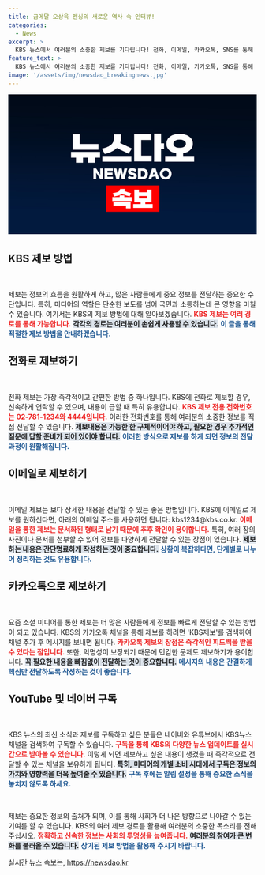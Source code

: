 ```yaml
---
title: 금메달 오상욱 펜싱의 새로운 역사 속 인터뷰!
categories:
  - News
excerpt: >
  KBS 뉴스에서 여러분의 소중한 제보를 기다립니다! 전화, 이메일, 카카오톡, SNS를 통해 다양한 이야기를 나누고 싶습니다. 지금 바로 소통해보세요!
feature_text: >
  KBS 뉴스에서 여러분의 소중한 제보를 기다립니다! 전화, 이메일, 카카오톡, SNS를 통해 다양한 이야기를 나누고 싶습니다. 지금 바로 소통해보세요!
image: '/assets/img/newsdao_breakingnews.jpg'
---
```


<p><img src="/assets/img/newsdao_breakingnews.jpg" alt="cryptoinkorea 속보" /></p>

<h2 data-ke-size="size26">KBS 제보 방법</h2>

<p data-ke-size="size16">&nbsp;</p>

<p>제보는 정보의 흐름을 원활하게 하고, 많은 사람들에게 중요 정보를 전달하는 중요한 수단입니다. 특히, 미디어의 역할은 단순한 보도를 넘어 국민과 소통하는데 큰 영향을 미칠 수 있습니다. 여기서는 KBS의 제보 방법에 대해 알아보겠습니다. <b><span style="color: #ee2323;">KBS 제보는 여러 경로를 통해 가능합니다.</span></b> <b><span style="background-color: #21538527;">각각의 경로는 여러분이 손쉽게 사용할 수 있습니다.</span></b> <b><span style="color: #1a5490;">이 글을 통해 적절한 제보 방법을 안내하겠습니다.</span></b></p>

<h2 data-ke-size="size26">전화로 제보하기</h2>

<p data-ke-size="size16">&nbsp;</p>

<p>전화 제보는 가장 즉각적이고 간편한 방법 중 하나입니다. KBS에 전화로 제보할 경우, 신속하게 연락할 수 있으며, 내용이 급할 때 특히 유용합니다. <b><span style="color: #ee2323;">KBS 제보 전용 전화번호는 02-781-1234와 4444입니다.</span></b> 이러한 전화번호를 통해 여러분의 소중한 정보를 직접 전달할 수 있습니다. <b><span style="background-color: #21538527;">제보내용은 가능한 한 구체적이어야 하고, 필요한 경우 추가적인 질문에 답할 준비가 되어 있어야 합니다.</span></b> <b><span style="color: #1a5490;">이러한 방식으로 제보를 하게 되면 정보의 전달 과정이 원활해집니다.</span></b></p>

<h2 data-ke-size="size26">이메일로 제보하기</h2>

<p data-ke-size="size16">&nbsp;</p>

<p>이메일 제보는 보다 상세한 내용을 전달할 수 있는 좋은 방법입니다. KBS에 이메일로 제보를 원하신다면, 아래의 이메일 주소를 사용하면 됩니다: kbs1234@kbs.co.kr. <b><span style="color: #ee2323;">이메일을 통한 제보는 문서화된 형태로 남기 때문에 추후 확인이 용이합니다.</span></b> 특히, 여러 장의 사진이나 문서를 첨부할 수 있어 정보를 다양하게 전달할 수 있는 장점이 있습니다. <b><span style="background-color: #21538527;">제보하는 내용은 간단명료하게 작성하는 것이 중요합니다.</span></b> <b><span style="color: #1a5490;">상황이 복잡하다면, 단계별로 나누어 정리하는 것도 유용합니다.</span></b></p>

<h2 data-ke-size="size26">카카오톡으로 제보하기</h2>

<p data-ke-size="size16">&nbsp;</p>

<p>요즘 소셜 미디어를 통한 제보는 더 많은 사람들에게 정보를 빠르게 전달할 수 있는 방법이 되고 있습니다. KBS의 카카오톡 채널을 통해 제보를 하려면 'KBS제보'를 검색하여 채널 추가 후 메시지를 보내면 됩니다. <b><span style="color: #ee2323;">카카오톡 제보의 장점은 즉각적인 피드백을 받을 수 있다는 점입니다.</span></b> 또한, 익명성이 보장되기 때문에 민감한 문제도 제보하기가 용이합니다. <b><span style="background-color: #21538527;">꼭 필요한 내용을 빠짐없이 전달하는 것이 중요합니다.</span></b> <b><span style="color: #1a5490;">메시지의 내용은 간결하게 핵심만 전달하도록 작성하는 것이 좋습니다.</span></b></p>

<h2 data-ke-size="size26">YouTube 및 네이버 구독</h2>

<p data-ke-size="size16">&nbsp;</p>

<p>KBS 뉴스의 최신 소식과 제보를 구독하고 싶은 분들은 네이버와 유튜브에서 KBS뉴스 채널을 검색하여 구독할 수 있습니다. <b><span style="color: #ee2323;">구독을 통해 KBS의 다양한 뉴스 업데이트를 실시간으로 받아볼 수 있습니다.</span></b> 이렇게 되면 제보하고 싶은 내용이 생겼을 때 즉각적으로 전달할 수 있는 채널을 보유하게 됩니다. <b><span style="background-color: #21538527;">특히, 미디어의 개별 소비 시대에서 구독은 정보의 가치와 영향력을 더욱 높여줄 수 있습니다.</span></b> <b><span style="color: #1a5490;">구독 후에는 알림 설정을 통해 중요한 소식을 놓치지 않도록 하세요.</span></b></p>

<p data-ke-size="size16">&nbsp;</p> 

<p>제보는 중요한 정보의 출처가 되며, 이를 통해 사회가 더 나은 방향으로 나아갈 수 있는 기여를 할 수 있습니다. KBS의 여러 제보 경로를 활용해 여러분의 소중한 목소리를 전해주십시오. <b><span style="color: #ee2323;">정확하고 신속한 정보는 사회의 투명성을 높여줍니다.</span></b> <b><span style="background-color: #21538527;">여러분의 참여가 큰 변화를 불러올 수 있습니다.</span></b> <b><span style="color: #1a5490;">상기된 제보 방법을 활용해 주시기 바랍니다.</span></b></p>
실시간 뉴스 속보는, <a href="https://newsdao.kr" rel="dofollow">https://newsdao.kr</a>


